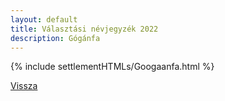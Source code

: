 ```yaml
---
layout: default
title: Választási névjegyzék 2022
description: Gógánfa
---
```


{% include settlementHTMLs/Googaanfa.html %}

[Vissza](./)